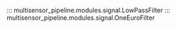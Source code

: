 ::: multisensor_pipeline.modules.signal.LowPassFilter
::: multisensor_pipeline.modules.signal.OneEuroFilter

